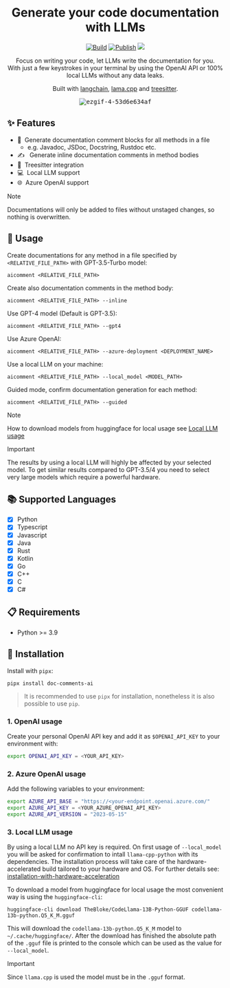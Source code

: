 <div align="center">

# Generate your code documentation with LLMs

[![Build](https://github.com/fynnfluegge/doc-comments.ai/actions/workflows/build.yaml/badge.svg)](https://github.com/fynnfluegge/doc-comments.ai/actions/workflows/build.yaml)
[![Publish](https://github.com/fynnfluegge/doc-comments.ai/actions/workflows/publish.yaml/badge.svg)](https://github.com/fynnfluegge/doc-comments.ai/actions/workflows/publish.yaml)
<img src="https://img.shields.io/badge/License-MIT-green.svg"/>
</a>

</div>

<div align="center">

Focus on writing your code, let LLMs write the documentation for you.  
With just a few keystrokes in your terminal by using the OpenAI API or 100% local LLMs without any data leaks.

Built with [langchain](https://github.com/langchain-ai/langchain), [lama.cpp](https://github.com/ggerganov/llama.cpp) and [treesitter](https://github.com/tree-sitter/tree-sitter).

<kbd>
  
![ezgif-4-53d6e634af](https://github.com/fynnfluegge/doc-comments.ai/assets/16321871/8f2756cb-36f9-43c6-94b1-658b89b49786)

</kbd>

</div>

## ✨ Features

- 📝 &nbsp;Generate documentation comment blocks for all methods in a file
  - e.g. Javadoc, JSDoc, Docstring, Rustdoc etc.
- ✍️ &nbsp; Generate inline documentation comments in method bodies
- 🌳&nbsp; Treesitter integration
- 💻&nbsp; Local LLM support
- 🌐&nbsp; Azure OpenAI support

> [!NOTE]  
> Documentations will only be added to files without unstaged changes, so nothing is overwritten.

## 🚀 Usage

Create documentations for any method in a file specified by `<RELATIVE_FILE_PATH>` with GPT-3.5-Turbo model:

```
aicomment <RELATIVE_FILE_PATH>
```

Create also documentation comments in the method body:

```
aicomment <RELATIVE_FILE_PATH> --inline
```

Use GPT-4 model (Default is GPT-3.5):

```
aicomment <RELATIVE_FILE_PATH> --gpt4
```

Use Azure OpenAI:

```
aicomment <RELATIVE_FILE_PATH> --azure-deployment <DEPLOYMENT_NAME>
```

Use a local LLM on your machine:

```
aicomment <RELATIVE_FILE_PATH> --local_model <MODEL_PATH>
```

Guided mode, confirm documentation generation for each method:

```
aicomment <RELATIVE_FILE_PATH> --guided
```

> [!NOTE]  
> How to download models from huggingface for local usage see [Local LLM usage](https://github.com/fynnfluegge/doc-comments-ai#3-local-llm-usage)

> [!IMPORTANT]  
> The results by using a local LLM will highly be affected by your selected model. To get similar results compared to GPT-3.5/4 you need to select very large models which require a powerful hardware.

## 📚 Supported Languages

- [x] Python
- [x] Typescript
- [x] Javascript
- [x] Java
- [x] Rust
- [x] Kotlin
- [x] Go
- [x] C++
- [x] C
- [x] C#

## 📋 Requirements

- Python >= 3.9

## 🔧 Installation

Install with `pipx`:

```
pipx install doc-comments-ai
```

> It is recommended to use `pipx` for installation, nonetheless it is also possible to use `pip`.

### 1. OpenAI usage

Create your personal OpenAI API key and add it as `$OPENAI_API_KEY` to your environment with:

```bash
export OPENAI_API_KEY = <YOUR_API_KEY>
```

### 2. Azure OpenAI usage

Add the following variables to your environment:

```bash
export AZURE_API_BASE = "https://<your-endpoint.openai.azure.com/"
export AZURE_API_KEY = <YOUR_AZURE_OPENAI_API_KEY>
export AZURE_API_VERSION = "2023-05-15"
```

### 3. Local LLM usage

By using a local LLM no API key is required. On first usage of `--local_model` you will be asked for confirmation to intall `llama-cpp-python` with its dependencies.
The installation process will take care of the hardware-accelerated build tailored to your hardware and OS. For further details see:
[installation-with-hardware-acceleration](https://github.com/abetlen/llama-cpp-python#installation-with-hardware-acceleration)

To download a model from huggingface for local usage the most convenient way is using the `huggingface-cli`:

```
huggingface-cli download TheBloke/CodeLlama-13B-Python-GGUF codellama-13b-python.Q5_K_M.gguf
```

This will download the `codellama-13b-python.Q5_K_M` model to `~/.cache/huggingface/`.
After the download has finished the absolute path of the `.gguf` file is printed to the console which can be used as the value for `--local_model`.

> [!IMPORTANT]  
> Since `llama.cpp` is used the model must be in the `.gguf` format.
